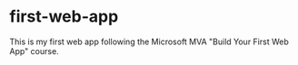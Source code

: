 # first-web-app
This is my first web app following the Microsoft MVA "Build Your First Web App" course.
